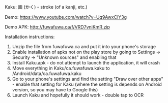 Kaku: 画 (かく) - stroke (of a kanji, etc.)

Demo: https://www.youtube.com/watch?v=Uq9AwxClY3g

Demo APK: http://fuwafuwa.ca/f/VRD7vniKmR.zip

Installation instructions:

1. Unzip the file from fuwafuwa.ca and put it into your phone's storage
2. Enable installation of apks not on the play store by going to Settings -> Security -> "Unknown sources" and enabling that
3. Install Kaku.apk - do not attempt to launch the application, it will crash
4. Move everything in Kaku/ca.fuwafuwa.kaku to /Android/data/ca.fuwafuwa.kaku
5. Go to your phone's settings and find the setting "Draw over other apps" - enable that setting for Kaku (where the setting is depends on Android version, so you may have to Google this)
6. Launch Kaku and hopefully it should work - double tap to OCR
